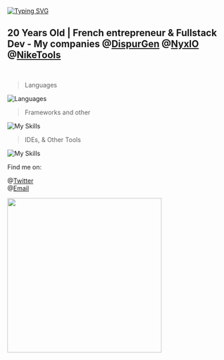<a href="https://git.io/typing-svg"><img src="https://readme-typing-svg.herokuapp.com?font=&weight=900&pause=1000&color=F70000&repeat=false&width=435&lines=Hello%2C+I'm+valou" alt="Typing SVG" /></a>

<h2 style="border: hidden;">20 Years Old | French entrepreneur & Fullstack Dev - My companies @<a href="https://twitter.com/dispurgen">DispurGen</a> @<a href="https://twitter.com/NyxIO_software">NyxIO</a> @<a href="https://twitter.com/niketools_">NikeTools</a></h2>
<h2><img src="https://komarev.com/ghpvc/?username=valentincgd" alt=""></h2>

> Languages

![Languages](https://skillicons.dev/icons?i=nodejs,php,ts,js,html,css,php,python,go,java,cs,dotnet,bash)

> Frameworks and other

![My Skills](https://skillicons.dev/icons?i=express,flask,angular,mysql,arduino,docker,git,github,gitlab,jenkins,jest,postgres)

> IDEs, & Other Tools

![My Skills](https://skillicons.dev/icons?i=vscode,idea,postman,unreal,visualstudio,linux)

Find me on:

@[Twitter](https://twitter.com/valentin_cgd) <br>
@[Email](mailto:dispurgen@gmail.com) <br>

<img src="https://wakatime.com/share/@2c0f1e87-411d-49e4-bb31-c38a24f149cf/55d9fd2a-0d13-4018-a78f-0f23cc84db05.svg" width="350" height="350">
